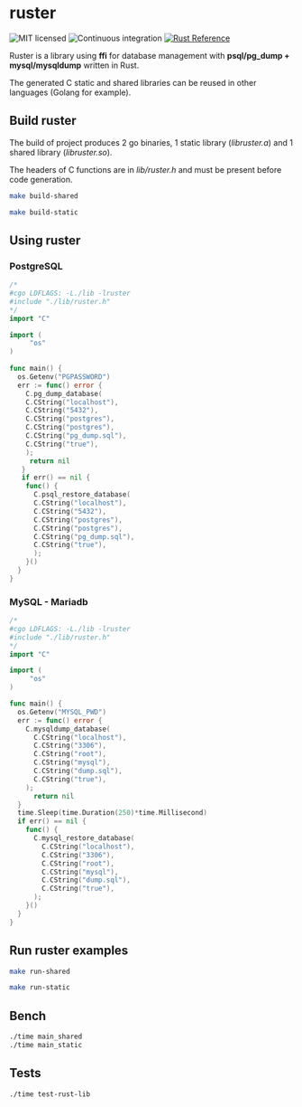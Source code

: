 # ruster


![MIT licensed](https://img.shields.io/badge/license-MIT-blue.svg)
![Continuous integration](https://github.com/actions-rs/cargo/workflows/Continuous%20integration/badge.svg)
[![Rust Reference](https://img.shields.io/badge/docs.rs-rustdoc-green)](https://docs.rs/ruster/1.2.7/ruster/)

Ruster is a library using **ffi** for database management with **psql/pg_dump + mysql/mysqldump** written in Rust.

The generated C static and shared libraries can be reused in other languages (Golang for example).

## Build ruster

The build of project produces 2 go binaries, 1 static library (_libruster.a_) and 1 shared library (_libruster.so_).

The headers of C functions are in _lib/ruster.h_ and must be present before code generation. 

```bash
make build-shared
```

```bash
make build-static
```

## Using ruster

### PostgreSQL  

```go
/*                                             
#cgo LDFLAGS: -L./lib -lruster                 
#include "./lib/ruster.h"                      
*/                                             
import "C"                                     

import (                                     
     "os"                                  
)                                          
                                           
func main() {                              
  os.Getenv("PGPASSWORD")                  
  err := func() error {                    
    C.pg_dump_database(                    
    C.CString("localhost"),                
    C.CString("5432"),                     
    C.CString("postgres"),                 
    C.CString("postgres"),                 
    C.CString("pg_dump.sql"),              
    C.CString("true"),                     
    );                                     
     return nil                            
   }                                       
   if err() == nil {                       
    func() {                               
      C.psql_restore_database(             
      C.CString("localhost"),              
      C.CString("5432"),                   
      C.CString("postgres"),               
      C.CString("postgres"),               
      C.CString("pg_dump.sql"),            
      C.CString("true"),
      );
    }()
  }
}          
```

### MySQL - Mariadb

```go
/*                                             
#cgo LDFLAGS: -L./lib -lruster                 
#include "./lib/ruster.h"                      
*/                                             
import "C"

import (                                                          
     "os"                    
)                            

func main() {   
  os.Getenv("MYSQL_PWD")
  err := func() error {                               
    C.mysqldump_database(                                   
      C.CString("localhost"),                               
      C.CString("3306"),                                    
      C.CString("root"),                                    
      C.CString("mysql"),                                   
      C.CString("dump.sql"),                                
      C.CString("true"),                                    
    );
      return nil 
  }                                                      
  time.Sleep(time.Duration(250)*time.Millisecond)         
  if err() == nil {                         
    func() {
      C.mysql_restore_database(                               
        C.CString("localhost"),                               
        C.CString("3306"),                                    
        C.CString("root"),                                    
        C.CString("mysql"),                                   
        C.CString("dump.sql"),                                
        C.CString("true"),                                    
      );
    }()
  }
}
```

## Run ruster examples

```bash
make run-shared
```

```bash
make run-static
```

## Bench

```bash
./time main_shared
./time main_static
```

## Tests

```bash
./time test-rust-lib
```

